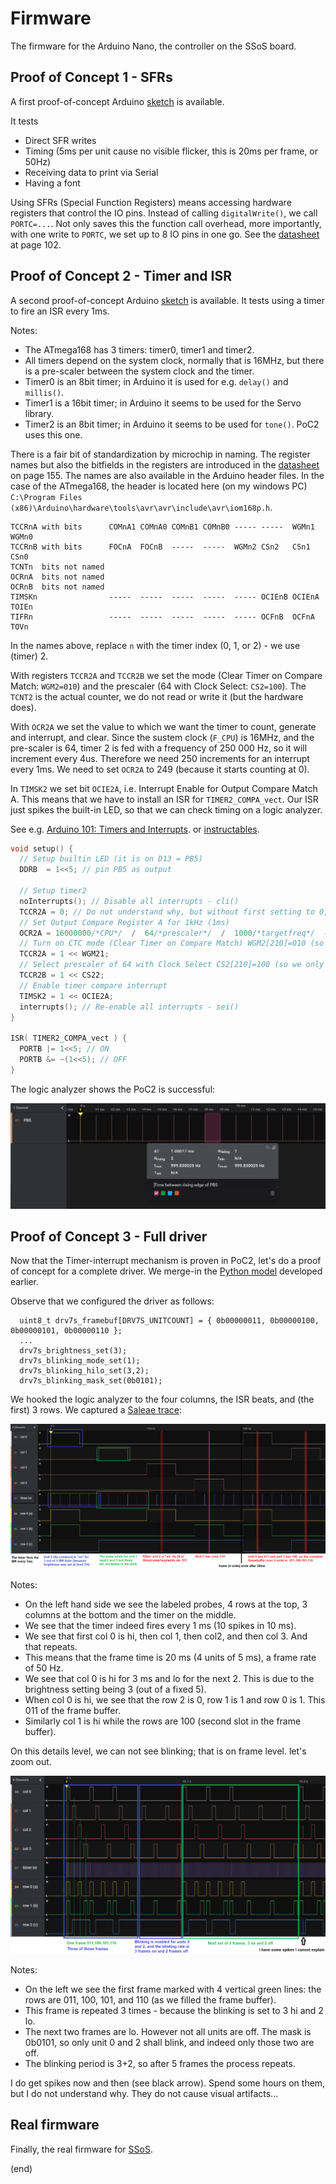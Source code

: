 # Firmware

The firmware for the Arduino Nano, the controller on the SSoS board.


## Proof of Concept 1 - SFRs

A first proof-of-concept Arduino [sketch](poc1) is available.

It tests
 - Direct SFR writes
 - Timing (5ms per unit cause no visible flicker, this is 20ms per frame, or 50Hz)
 - Receiving data to print via Serial
 - Having a font

Using SFRs (Special Function Registers) means accessing hardware registers
that control the IO pins. Instead of calling `digitalWrite()`, we call
`PORTC=...`. Not only saves this the function call overhead, more importantly,
with one write to `PORTC`, we set up to 8 IO pins in one go.
See the [datasheet](https://ww1.microchip.com/downloads/en/DeviceDoc/ATmega48P_88P_168P-DS40002065A.pdf?page=102) at page 102.


## Proof of Concept 2 - Timer and ISR

A second proof-of-concept Arduino [sketch](poc2) is available.
It tests using a timer to fire an ISR every 1ms.

Notes:
 - The ATmega168 has 3 timers: timer0, timer1 and timer2. 
 - All timers depend on the system clock, normally that is 16MHz, but there is a pre-scaler between the system clock and the timer.
 - Timer0 is an 8bit timer; in Arduino it is used for e.g. `delay()` and `millis()`.
 - Timer1 is a 16bit timer; in Arduino it seems to be used for the Servo library.
 - Timer2 is an 8bit timer; in Arduino it seems to be used for `tone()`. PoC2 uses this one.

There is a fair bit of standardization by microchip in naming.
The register names but also the bitfields in the registers are introduced in the 
[datasheet](https://ww1.microchip.com/downloads/en/DeviceDoc/ATmega48P_88P_168P-DS40002065A.pdf?page=155) on page 155.
The names are also available in the Arduino header files.
In the case of the ATmega168, the header is located here (on my windows PC)
`C:\Program Files (x86)\Arduino\hardware\tools\avr\avr\include\avr\iom168p.h`.

```
TCCRnA with bits      COMnA1 COMnA0 COMnB1 COMnB0 ----- -----  WGMn1  WGMn0
TCCRnB with bits      FOCnA  FOCnB  -----  -----  WGMn2 CSn2   CSn1   CSn0
TCNTn  bits not named
OCRnA  bits not named
OCRnB  bits not named
TIMSKn                -----  -----  -----  -----  ----- OCIEnB OCIEnA TOIEn
TIFRn                 -----  -----  -----  -----  ----- OCFnB  OCFnA  TOVn
```

In the names above, replace `n` with the timer index (0, 1, or 2) - we use (timer) 2.

With registers `TCCR2A` and `TCCR2B` we set the mode (Clear Timer on Compare Match: `WGM2=010`)
and the prescaler (64 with Clock Select: `CS2=100`). 
The `TCNT2` is the actual counter, we do not read or write it (but the hardware does).

With `OCR2A` we set the value to which we want the timer to count, generate and interrupt, and clear.
Since the sustem clock (`F_CPU`) is 16MHz, and the pre-scaler is 64, timer 2 is fed with a frequency of 250 000 Hz, 
so it will increment every 4us. Therefore we need 250 increments for an interrupt every 1ms. 
We need to set `OCR2A` to 249 (because it starts counting at 0).

In `TIMSK2` we set bit `OCIE2A`, i.e. Interrupt Enable for Output Compare Match A.
This means that we have to install an ISR for `TIMER2_COMPA_vect`.
Our ISR just spikes the built-in LED, so that we can check timing on a logic analyzer.

See e.g. [Arduino 101: Timers and Interrupts](https://www.robotshop.com/community/forum/t/arduino-101-timers-and-interrupts/13072).
or [instructables](https://www.instructables.com/Arduino-Timer-Interrupts/).

```c
void setup() {
  // Setup builtin LED (it is on D13 = PB5)
  DDRB  = 1<<5; // pin PB5 as output

  // Setup timer2
  noInterrupts(); // Disable all interrupts - cli()
  TCCR2A = 0; // Do not understand why, but without first setting to 0, we get 4.063us instead of 1ms
  // Set Output Compare Register A for 1kHz (1ms)
  OCR2A = 16000000/*CPU*/  /  64/*prescaler*/  /  1000/*targetfreq*/  -  1;
  // Turn on CTC mode (Clear Timer on Compare Match) WGM2[210]=010 (so we only set WGM21)
  TCCR2A = 1 << WGM21;
  // Select prescaler of 64 with Clock Select CS2[210]=100 (so we only set CS22)
  TCCR2B = 1 << CS22;   
  // Enable timer compare interrupt
  TIMSK2 = 1 << OCIE2A;
  interrupts(); // Re-enable all interrupts - sei()
}

ISR( TIMER2_COMPA_vect ) {
  PORTB |= 1<<5; // ON
  PORTB &= ~(1<<5); // OFF
}
```

The logic analyzer shows the PoC2 is successful:

![ISR 1ms](poc1-isr1ms.png)


## Proof of Concept 3 - Full driver

Now that the Timer-interrupt mechanism is proven in PoC2, let's do a proof of concept for a complete driver.
We merge-in the [Python model](../isr) developed earlier.

Observe that we configured the driver as follows:

```
  uint8_t drv7s_framebuf[DRV7S_UNITCOUNT] = { 0b00000011, 0b00000100, 0b00000101, 0b00000110 };
  ...
  drv7s_brightness_set(3);
  drv7s_blinking_mode_set(1);
  drv7s_blinking_hilo_set(3,2);
  drv7s_blinking_mask_set(0b0101);
```

We hooked the logic analyzer to the four columns, the ISR beats, and (the first) 3 rows.
We captured a [Saleae trace](poc3-session.sal):

![detail](poc3-saleae-detail.png)

Notes:
 - On the left hand side we see the labeled probes, 4 rows at the top, 3 columns at the bottom and
   the timer on the middle.
 - We see that the timer indeed fires every 1 ms (10 spikes in 10 ms).
 - We see that first col 0 is hi, then col 1, then col2, and then col 3. And that repeats.
 - This means that the frame time is 20 ms (4 units of 5 ms), a frame rate of 50 Hz.
 - We see that col 0 is hi for 3 ms and lo for the next 2. This is due to the brightness setting being 3 (out of a fixed 5).
 - When col 0 is hi, we see that the row 2 is 0, row 1 is 1 and row 0 is 1. This 011 of the frame buffer.
 - Similarly col 1 is hi while the rows are 100 (second slot in the frame buffer).

On this details level, we can not see blinking; that is on frame level.
let's zoom out.

![overview](poc3-saleae-overview.png)

Notes:
 - On the left we see the first frame marked with 4 vertical green lines: 
   the rows are 011, 100, 101, and 110 (as we filled the frame buffer).
 - This frame is repeated 3 times - because the blinking is set to 3 hi and 2 lo.
 - The next two frames are lo. However not all units are off. 
   The mask is 0b0101, so only unit 0 and 2 shall blink, and indeed only those two are off.
 - The blinking period is 3+2, so after 5 frames the process repeats.

I do get spikes now and then (see black arrow). Spend some hours on them, but I do not understand why.
They do not cause visual artifacts...

## Real firmware

Finally, the real firmware for [SSoS](SSoS).

(end)

